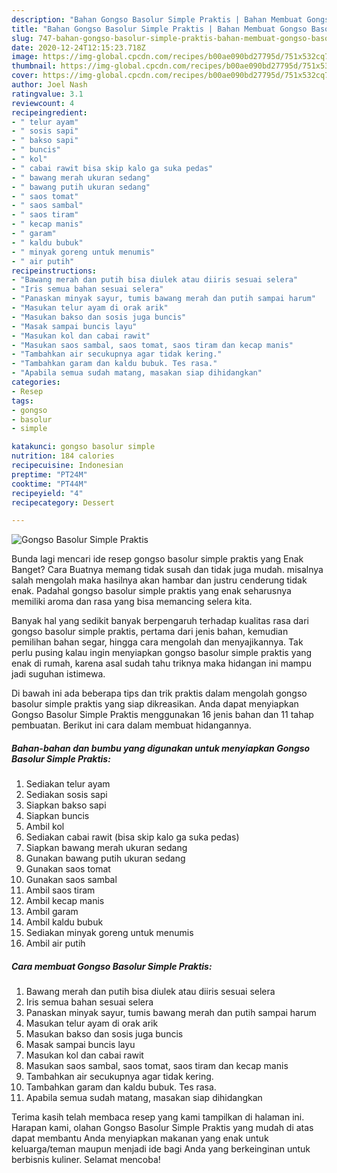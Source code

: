 ```yaml
---
description: "Bahan Gongso Basolur Simple Praktis | Bahan Membuat Gongso Basolur Simple Praktis Yang Paling Enak"
title: "Bahan Gongso Basolur Simple Praktis | Bahan Membuat Gongso Basolur Simple Praktis Yang Paling Enak"
slug: 747-bahan-gongso-basolur-simple-praktis-bahan-membuat-gongso-basolur-simple-praktis-yang-paling-enak
date: 2020-12-24T12:15:23.718Z
image: https://img-global.cpcdn.com/recipes/b00ae090bd27795d/751x532cq70/gongso-basolur-simple-praktis-foto-resep-utama.jpg
thumbnail: https://img-global.cpcdn.com/recipes/b00ae090bd27795d/751x532cq70/gongso-basolur-simple-praktis-foto-resep-utama.jpg
cover: https://img-global.cpcdn.com/recipes/b00ae090bd27795d/751x532cq70/gongso-basolur-simple-praktis-foto-resep-utama.jpg
author: Joel Nash
ratingvalue: 3.1
reviewcount: 4
recipeingredient:
- " telur ayam"
- " sosis sapi"
- " bakso sapi"
- " buncis"
- " kol"
- " cabai rawit bisa skip kalo ga suka pedas"
- " bawang merah ukuran sedang"
- " bawang putih ukuran sedang"
- " saos tomat"
- " saos sambal"
- " saos tiram"
- " kecap manis"
- " garam"
- " kaldu bubuk"
- " minyak goreng untuk menumis"
- " air putih"
recipeinstructions:
- "Bawang merah dan putih bisa diulek atau diiris sesuai selera"
- "Iris semua bahan sesuai selera"
- "Panaskan minyak sayur, tumis bawang merah dan putih sampai harum"
- "Masukan telur ayam di orak arik"
- "Masukan bakso dan sosis juga buncis"
- "Masak sampai buncis layu"
- "Masukan kol dan cabai rawit"
- "Masukan saos sambal, saos tomat, saos tiram dan kecap manis"
- "Tambahkan air secukupnya agar tidak kering."
- "Tambahkan garam dan kaldu bubuk. Tes rasa."
- "Apabila semua sudah matang, masakan siap dihidangkan"
categories:
- Resep
tags:
- gongso
- basolur
- simple

katakunci: gongso basolur simple 
nutrition: 184 calories
recipecuisine: Indonesian
preptime: "PT24M"
cooktime: "PT44M"
recipeyield: "4"
recipecategory: Dessert

---
```



![Gongso Basolur Simple Praktis](https://img-global.cpcdn.com/recipes/b00ae090bd27795d/751x532cq70/gongso-basolur-simple-praktis-foto-resep-utama.jpg)

Bunda lagi mencari ide resep gongso basolur simple praktis yang Enak Banget? Cara Buatnya memang tidak susah dan tidak juga mudah. misalnya salah mengolah maka hasilnya akan hambar dan justru cenderung tidak enak. Padahal gongso basolur simple praktis yang enak seharusnya memiliki aroma dan rasa yang bisa memancing selera kita.

Banyak hal yang sedikit banyak berpengaruh terhadap kualitas rasa dari gongso basolur simple praktis, pertama dari jenis bahan, kemudian pemilihan bahan segar, hingga cara mengolah dan menyajikannya. Tak perlu pusing kalau ingin menyiapkan gongso basolur simple praktis yang enak di rumah, karena asal sudah tahu triknya maka hidangan ini mampu jadi suguhan istimewa.




Di bawah ini ada beberapa tips dan trik praktis dalam mengolah gongso basolur simple praktis yang siap dikreasikan. Anda dapat menyiapkan Gongso Basolur Simple Praktis menggunakan 16 jenis bahan dan 11 tahap pembuatan. Berikut ini cara dalam membuat hidangannya.

<!--inarticleads1-->

##### Bahan-bahan dan bumbu yang digunakan untuk menyiapkan Gongso Basolur Simple Praktis:

1. Sediakan  telur ayam
1. Sediakan  sosis sapi
1. Siapkan  bakso sapi
1. Siapkan  buncis
1. Ambil  kol
1. Sediakan  cabai rawit (bisa skip kalo ga suka pedas)
1. Siapkan  bawang merah ukuran sedang
1. Gunakan  bawang putih ukuran sedang
1. Gunakan  saos tomat
1. Gunakan  saos sambal
1. Ambil  saos tiram
1. Ambil  kecap manis
1. Ambil  garam
1. Ambil  kaldu bubuk
1. Sediakan  minyak goreng untuk menumis
1. Ambil  air putih




<!--inarticleads2-->

##### Cara membuat Gongso Basolur Simple Praktis:

1. Bawang merah dan putih bisa diulek atau diiris sesuai selera
1. Iris semua bahan sesuai selera
1. Panaskan minyak sayur, tumis bawang merah dan putih sampai harum
1. Masukan telur ayam di orak arik
1. Masukan bakso dan sosis juga buncis
1. Masak sampai buncis layu
1. Masukan kol dan cabai rawit
1. Masukan saos sambal, saos tomat, saos tiram dan kecap manis
1. Tambahkan air secukupnya agar tidak kering.
1. Tambahkan garam dan kaldu bubuk. Tes rasa.
1. Apabila semua sudah matang, masakan siap dihidangkan




Terima kasih telah membaca resep yang kami tampilkan di halaman ini. Harapan kami, olahan Gongso Basolur Simple Praktis yang mudah di atas dapat membantu Anda menyiapkan makanan yang enak untuk keluarga/teman maupun menjadi ide bagi Anda yang berkeinginan untuk berbisnis kuliner. Selamat mencoba!
